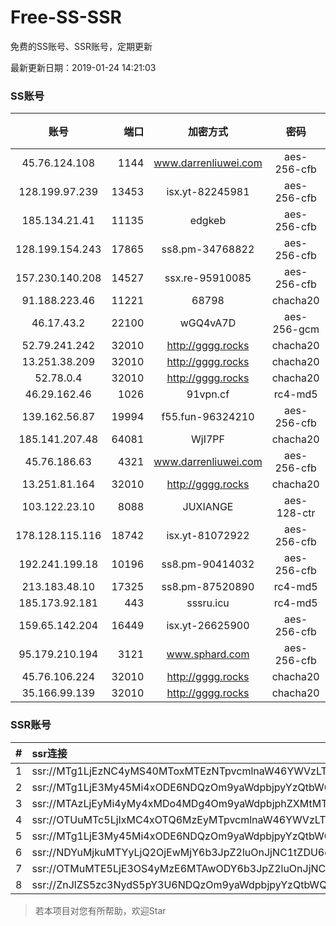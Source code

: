 # Free-SS-SSR

免费的SS账号、SSR账号，定期更新

最新更新日期：2019-01-24 14:21:03 

### SS账号

|账号|端口|加密方式|密码|更新时间|国家|
|:-----:|-----:|:----:|:----:|:----:|:----:|
|45.76.124.108|1144|www.darrenliuwei.com|aes-256-cfb|14:17:07|AU|
|128.199.97.239|13453|isx.yt-82245981|aes-256-cfb|14:17:06|SG|
|185.134.21.41|11135|edgkeb|aes-256-cfb|14:17:14|GB|
|128.199.154.243|17865|ss8.pm-34768822|aes-256-cfb|14:17:06|SG|
|157.230.140.208|14527|ssx.re-95910085|aes-256-cfb|14:17:06|US|
|91.188.223.46|11221|68798|chacha20|14:17:15|RU|
|46.17.43.2|22100|wGQ4vA7D|aes-256-gcm|14:12:13|RU|
|52.79.241.242|32010|http://gggg.rocks|chacha20|14:17:14|KR|
|13.251.38.209|32010|http://gggg.rocks|chacha20|14:17:22|SG|
|52.78.0.4|32010|http://gggg.rocks|chacha20|14:12:12|KR|
|46.29.162.46|1026|91vpn.cf|rc4-md5|14:17:38|RU|
|139.162.56.87|19994|f55.fun-96324210|aes-256-cfb|14:17:06|SG|
|185.141.207.48|64081|WjI7PF|chacha20|14:07:13|GB|
|45.76.186.63|4321|www.darrenliuwei.com|aes-256-cfb|14:17:14|SG|
|13.251.81.164|32010|http://gggg.rocks|chacha20|14:17:17|SG|
|103.122.23.10|8088|JUXIANGE|aes-128-ctr|14:17:07|US|
|178.128.115.116|18742|isx.yt-81072922|aes-256-cfb|14:17:06|SG|
|192.241.199.18|10196|ss8.pm-90414032|aes-256-cfb|14:17:05|US|
|213.183.48.10|17325|ss8.pm-87520890|rc4-md5|14:17:05|RU|
|185.173.92.181|443|sssru.icu|rc4-md5|14:17:18|RU|
|159.65.142.204|16449|isx.yt-26625900|aes-256-cfb|14:17:06|SG|
|95.179.210.194|3121|www.sphard.com|aes-256-cfb|14:17:12|FR|
|45.76.106.224|32010|http://gggg.rocks|chacha20|14:17:12|JP|
|35.166.99.139|32010|http://gggg.rocks|chacha20|14:17:13|US|


### SSR账号

|#|ssr连接|
|:-----|:-----|
|1|ssr://MTg1LjEzNC4yMS40MToxMTEzNTpvcmlnaW46YWVzLTI1Ni1jZmI6cGxhaW46WldSbmEyVmkvP3JlbWFya3M9VTFOU1ZFOVBURjlPYjJSbE9nJmdyb3VwPVYxZFhMbE5UVWxOVVQwOU1Ma05QVFE|
|2|ssr://MTg1LjE3My45Mi4xODE6NDQzOm9yaWdpbjpyYzQtbWQ1OnBsYWluOmMzTnpjblV1YVdOMS8_cmVtYXJrcz1VMU5TVkU5UFRGOU9iMlJsT3VTX2hPZTlsLWFXcnlBJmdyb3VwPVYxZFhMbE5UVWxOVVQwOU1Ma05QVFE|
|3|ssr://MTAzLjEyMi4yMy4xMDo4MDg4Om9yaWdpbjphZXMtMTI4LWN0cjpwbGFpbjpTbFZZU1VGT1IwVS8_cmVtYXJrcz1VMU5TVkU5UFRGOU9iMlJsT3VTNm11V2txdVdjc09XTXVpQSZncm91cD1WMWRYTGxOVFVsTlVUMDlNTGtOUFRR|
|4|ssr://OTUuMTc5LjIxMC4xOTQ6MzEyMTpvcmlnaW46YWVzLTI1Ni1jZmI6cGxhaW46ZDNkM0xuTndhR0Z5WkM1amIyMC8_cmVtYXJrcz1VMU5TVkU5UFRGOU9iMlJsT3VXNGpPaUZpaUEmZ3JvdXA9VjFkWExsTlRVbE5VVDA5TUxrTlBUUQ|
|5|ssr://MTg1LjE3My45Mi4xODE6NDQzOm9yaWdpbjpyYzQtbWQ1OnBsYWluOmMzTnpjblV1YVdOMS8_cmVtYXJrcz1VMU5TVkU5UFRGOU9iMlJsT3VTX2hPZTlsLWFXcnlBJmdyb3VwPVYxZFhMbE5UVWxOVVQwOU1Ma05QVFE|
|6|ssr://NDYuMjkuMTYyLjQ2OjEwMjY6b3JpZ2luOnJjNC1tZDU6cGxhaW46T1RGMmNHNHVZMlkvP3JlbWFya3M9VTFOU1ZFOVBURjlPYjJSbE91U19oT2U5bC1hV3J5QSZncm91cD1WMWRYTGxOVFVsTlVUMDlNTGtOUFRR|
|7|ssr://OTMuMTE5LjE3OS4yMzE6MTAwODY6b3JpZ2luOnJjNC1tZDUtNjpwbGFpbjpiV2xzZFhoby8_b2Jmc3BhcmFtPTVweTY1Wnk2NXJXTDZLLUVPbWgwZEhBNkx5OTBMbU51TDBWb1pHMVVlR1UmcHJvdG9wYXJhbT1NVERsaFlNeGRPYXpxT1dHakRwb2RIUndPaTh2ZEM1amJpOVNaVVZSV25oeiZyZW1hcmtzPVUxTlNWRTlQVEY5T2IyUmxPdWU5bC1tcHJPV3d2T1M2bWlBJmdyb3VwPVYxZFhMbE5UVWxOVVQwOU1Ma05QVFE|
|8|ssr://ZnJlZS5zc3NydS5pY3U6NDQzOm9yaWdpbjpyYzQtbWQ1Omh0dHBfc2ltcGxlOmMzTnpjblV1YVdOMS8_cmVtYXJrcz1VMU5TVkU5UFRGOU9iMlJsT3VTX2hPZTlsLWFXcnlBJmdyb3VwPVYxZFhMbE5UVWxOVVQwOU1Ma05QVFE|


> 若本项目对您有所帮助，欢迎Star
